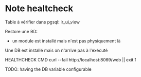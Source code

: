 # Note healtcheck
Table à vérifier dans pgsql: ir_ui_view

Restore une BD:
- un module est installé mais n'est pas physiquement là

Une DB est installé mais on n'arrive pas à l'exécuté

 HEALTHCHECK CMD curl --fail http://localhost:8069/web || exit 1

 TODO: having the DB variable configurable